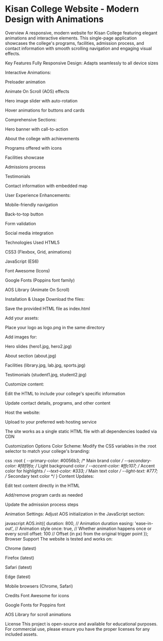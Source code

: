 # Kisan College Website - Modern Design with Animations
 
Overview
A responsive, modern website for Kisan College featuring elegant animations and interactive elements. This single-page application showcases the college's programs, facilities, admission process, and contact information with smooth scrolling navigation and engaging visual effects.

Key Features
Fully Responsive Design: Adapts seamlessly to all device sizes

Interactive Animations:

Preloader animation

Animate On Scroll (AOS) effects

Hero image slider with auto-rotation

Hover animations for buttons and cards

Comprehensive Sections:

Hero banner with call-to-action

About the college with achievements

Programs offered with icons

Facilities showcase

Admissions process

Testimonials

Contact information with embedded map

User Experience Enhancements:

Mobile-friendly navigation

Back-to-top button

Form validation

Social media integration

Technologies Used
HTML5

CSS3 (Flexbox, Grid, animations)

JavaScript (ES6)

Font Awesome (Icons)

Google Fonts (Poppins font family)

AOS Library (Animate On Scroll)

Installation & Usage
Download the files:

Save the provided HTML file as index.html

Add your assets:

Place your logo as logo.png in the same directory

Add images for:

Hero slides (hero1.jpg, hero2.jpg)

About section (about.jpg)

Facilities (library.jpg, lab.jpg, sports.jpg)

Testimonials (student1.jpg, student2.jpg)

Customize content:

Edit the HTML to include your college's specific information

Update contact details, programs, and other content

Host the website:

Upload to your preferred web hosting service

The site works as a single static HTML file with all dependencies loaded via CDN

Customization Options
Color Scheme:
Modify the CSS variables in the :root selector to match your college's branding:

css
:root {
    --primary-color: #0056b3; /* Main brand color */
    --secondary-color: #f8f9fa; /* Light background color */
    --accent-color: #ffc107; /* Accent color for highlights */
    --text-color: #333; /* Main text color */
    --light-text: #777; /* Secondary text color */
}
Content Updates:

Edit text content directly in the HTML

Add/remove program cards as needed

Update the admission process steps

Animation Settings:
Adjust AOS initialization in the JavaScript section:

javascript
AOS.init({
    duration: 800, // Animation duration
    easing: 'ease-in-out', // Animation style
    once: true, // Whether animation happens once or every scroll
    offset: 100 // Offset (in px) from the original trigger point
});
Browser Support
The website is tested and works on:

Chrome (latest)

Firefox (latest)

Safari (latest)

Edge (latest)

Mobile browsers (Chrome, Safari)

Credits
Font Awesome for icons

Google Fonts for Poppins font

AOS Library for scroll animations

License
This project is open-source and available for educational purposes. For commercial use, please ensure you have the proper licenses for any included assets.
